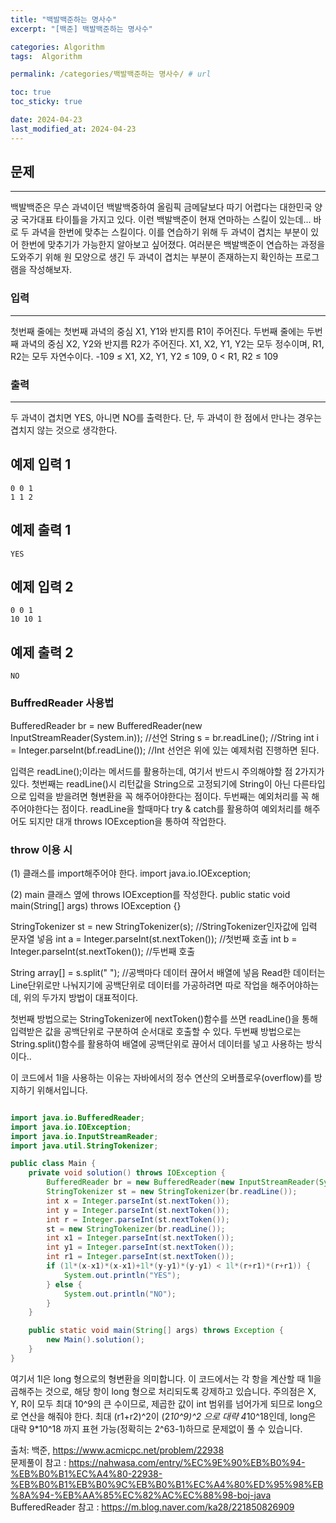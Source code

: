 ```yaml
---
title: "백발백준하는 명사수"
excerpt: "[백준] 백발백준하는 명사수"

categories: Algorithm
tags:  Algorithm

permalink: /categories/백발백준하는 명사수/ # url

toc: true
toc_sticky: true

date: 2024-04-23
last_modified_at: 2024-04-23
---
```


## 문제
---

백발백준은 무슨 과녁이던 백발백중하여 올림픽 금메달보다 따기 어렵다는 대한민국 양궁 국가대표 타이틀을 가지고 있다. 이런 백발백준이 현재 연마하는 스킬이 있는데...
바로 두 과녁을 한번에 맞추는 스킬이다. 이를 연습하기 위해 두 과녁이 겹치는 부분이 있어 한번에 맞추기가 가능한지 알아보고 싶어졌다.
여러분은 백발백준이 연습하는 과정을 도와주기 위해 원 모양으로 생긴 두 과녁이 겹치는 부분이 존재하는지 확인하는 프로그램을 작성해보자.

### 입력
---

첫번째 줄에는 첫번째 과녁의 중심 X1, Y1와 반지름 R1이 주어진다.
두번째 줄에는 두번째 과녁의 중심 X2, Y2와 반지름 R2가 주어진다.
X1, X2, Y1, Y2는 모두 정수이며, R1, R2는 모두 자연수이다.
-109 ≤ X1, X2, Y1, Y2 ≤ 109, 0 < R1, R2 ≤ 109

### 출력
---

두 과녁이 겹치면 YES, 아니면 NO를 출력한다.
단, 두 과녁이 한 점에서 만나는 경우는 겹치지 않는 것으로 생각한다.

예제 입력 1 
---

```
0 0 1
1 1 2
```
예제 출력 1 
---

```
YES
```
예제 입력 2 
---

```
0 0 1
10 10 1
```
예제 출력 2 
---

```
NO
```
### BuffredReader 사용법

BufferedReader br = new BufferedReader(new InputStreamReader(System.in)); //선언
String s = br.readLine(); //String
int i = Integer.parseInt(bf.readLine()); //Int
선언은 위에 있는 예제처럼 진행하면 된다. 

입력은 readLine();이라는 메서드를 활용하는데, 여기서 반드시 주의해야할 점 2가지가 있다. 
첫번째는 readLine()시 리턴값을 String으로 고정되기에 String이 아닌 다른타입으로 입력을 받을려면 형변환을 꼭 해주어야한다는 점이다. 
두번째는 예외처리를 꼭 해주어야한다는 점이다. readLine을 할때마다 try & catch를 활용하여 예외처리를 해주어도 되지만 대개 throws IOException을 통하여 작업한다. 

### throw 이용 시

(1) 클래스를 import해주어야 한다. 
import java.io.IOException; 

(2) main 클래스 옆에 throws IOException를 작성한다. 
public static void main(String[] args) throws IOException {}

StringTokenizer st = new StringTokenizer(s); //StringTokenizer인자값에 입력 문자열 넣음
int a = Integer.parseInt(st.nextToken()); //첫번째 호출
int b = Integer.parseInt(st.nextToken()); //두번째 호출

String array[] = s.split(" "); //공백마다 데이터 끊어서 배열에 넣음
Read한 데이터는 Line단위로만 나눠지기에 공백단위로 데이터를 가공하려면 따로 작업을 해주어야하는데, 위의 두가지 방법이 대표적이다.

첫번째 방법으로는 StringTokenizer에 nextToken()함수를 쓰면 readLine()을 통해 입력받은 값을 공백단위로 구분하여 순서대로 호출할 수 있다. 
두번째 방법으로는 String.split()함수를 활용하여 배열에 공백단위로 끊어서 데이터를 넣고 사용하는 방식이다..


이 코드에서 1l을 사용하는 이유는 자바에서의 정수 연산의 오버플로우(overflow)를 방지하기 위해서입니다.

```java

import java.io.BufferedReader;
import java.io.IOException;
import java.io.InputStreamReader;
import java.util.StringTokenizer;

public class Main {
    private void solution() throws IOException {
        BufferedReader br = new BufferedReader(new InputStreamReader(System.in));
        StringTokenizer st = new StringTokenizer(br.readLine());
        int x = Integer.parseInt(st.nextToken());
        int y = Integer.parseInt(st.nextToken());
        int r = Integer.parseInt(st.nextToken());
        st = new StringTokenizer(br.readLine());
        int x1 = Integer.parseInt(st.nextToken());
        int y1 = Integer.parseInt(st.nextToken());
        int r1 = Integer.parseInt(st.nextToken());
        if (1l*(x-x1)*(x-x1)+1l*(y-y1)*(y-y1) < 1l*(r+r1)*(r+r1)) {
            System.out.println("YES");
        } else {
            System.out.println("NO");
        }
    }

    public static void main(String[] args) throws Exception {
        new Main().solution();
    }
}

``````

여기서 1l은 long 형으로의 형변환을 의미합니다. 이 코드에서는 각 항을 계산할 때 1l을 곱해주는 것으로, 해당 항이 long 형으로 처리되도록 강제하고 있습니다.
주의점은 X, Y, R이 모두 최대 10^9의 큰 수이므로, 제곱한 값이 int 범위를 넘어가게 되므로 long으로 연산을 해줘야 한다. 최대 (r1+r2)^2이 (2*10^9)^2 으로 대략 4*10^18인데, long은 대략 9*10^18 까지 표현 가능(정확히는 2^63-1)하므로 문제없이 풀 수 있습니다.

출처: 백준, https://www.acmicpc.net/problem/22938 <br>
문제풀이 참고 : https://nahwasa.com/entry/%EC%9E%90%EB%B0%94-%EB%B0%B1%EC%A4%80-22938-%EB%B0%B1%EB%B0%9C%EB%B0%B1%EC%A4%80%ED%95%98%EB%8A%94-%EB%AA%85%EC%82%AC%EC%88%98-boj-java <br>
BufferedReader 참고 : https://m.blog.naver.com/ka28/221850826909 <br>
